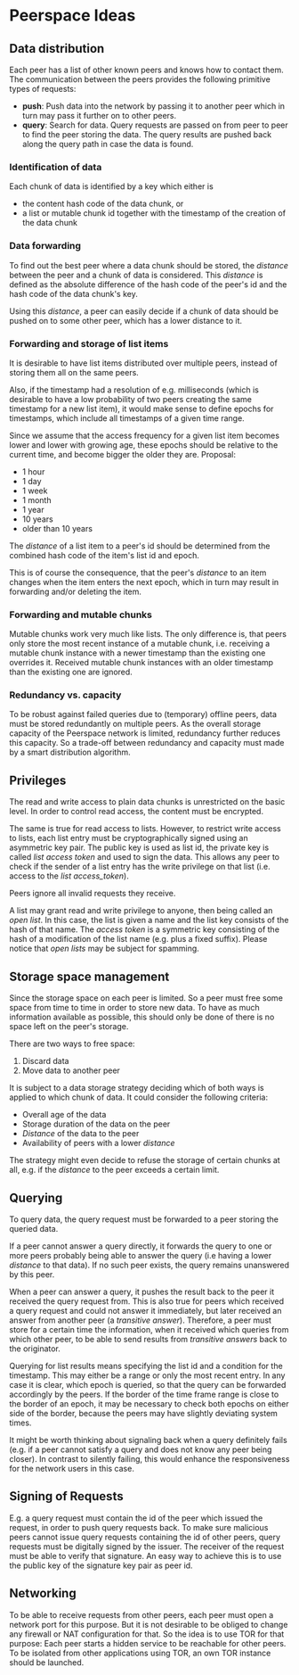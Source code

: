 # Peerspace Ideas
## Data distribution
Each peer has a list of other known peers and knows how to contact them. The communication between
the peers provides the following primitive types of requests:

- **push**: Push data into the network by passing it to another peer which in turn may pass it
  further on to other peers.
- **query**: Search for data. Query requests are passed on from peer to peer to find the peer
  storing the data. The query results are pushed back along the query path in case the data is
  found.

### Identification of data
Each chunk of data is identified by a key which either is

- the content hash code of the data chunk, or
- a list or mutable chunk id together with the timestamp of the creation of the data chunk

### Data forwarding
To find out the best peer where a data chunk should be stored, the _distance_ between the peer and
a chunk of data is considered. This _distance_ is defined as the absolute difference of the hash
code of the peer's id and the hash code of the data chunk's key.

Using this _distance_, a peer can easily decide if a chunk of data should be pushed on to some
other peer, which has a lower distance to it.

### Forwarding and storage of list items
It is desirable to have list items distributed over multiple peers, instead of storing them all on
the same peers.

Also, if the timestamp had a resolution of e.g. milliseconds (which is desirable to have a low
probability of two peers creating the same timestamp for a new list item), it would make sense to
define epochs for timestamps, which include all timestamps of a given time range.

Since we assume that the access frequency for a given list item becomes lower and lower with
growing age, these epochs should be relative to the current time, and become bigger the older they
are. Proposal:

- 1 hour
- 1 day
- 1 week
- 1 month
- 1 year
- 10 years
- older than 10 years

The _distance_ of a list item to a peer's id should be determined from the combined hash code of
the item's list id and epoch.

This is of course the consequence, that the peer's  _distance_ to an item changes when the item
enters the next epoch, which in turn may result in forwarding and/or deleting the item.

### Forwarding and mutable chunks
Mutable chunks work very much like lists. The only difference is, that peers only store the most
recent instance of a mutable chunk, i.e. receiving a mutable chunk instance with a newer timestamp
than the existing one overrides it. Received mutable chunk instances with an older timestamp than
the existing one are ignored.

### Redundancy vs. capacity
To be robust against failed queries due to (temporary) offline peers, data must be stored
redundantly on multiple peers. As the overall storage capacity of the Peerspace network is limited,
redundancy further reduces this capacity. So a trade-off between redundancy and capacity must made
by a smart distribution algorithm.

## Privileges

The read and write access to plain data chunks is unrestricted on the basic level. In order to
control read access, the content must be encrypted.

The same is true for read access to lists. However, to restrict write access to lists, each list
entry must be cryptographically signed using an asymmetric key pair. The public key is used as list
id, the private key is called _list access token_ and used to sign the data. This allows any peer
to check if the sender of a list entry has the write privilege on that list (i.e. access to the
_list access_token_).

Peers ignore all invalid requests they receive.

A list may grant read and write privilege to anyone, then being called an _open list_. In this
case, the list is given a name and the list key consists of the hash of that name. The _access
token_ is a symmetric key consisting of the hash of a modification of the list name (e.g. plus a
fixed suffix). Please notice that _open lists_ may be subject for spamming.  

## Storage space management
Since the storage space on each peer is limited. So a peer must free some space from time to time
in order to store new data. To have as much information available as possible, this should only be
done of there is no space left on the peer's storage.

There are two ways to free space:

1. Discard data
2. Move data to another peer

It is subject to a data storage strategy deciding which of both ways is applied to which chunk of
data. It could consider the following criteria:

- Overall age of the data
- Storage duration of the data on the peer
- _Distance_ of the data to the peer
- Availability of peers with a lower _distance_

The strategy might even decide to refuse the storage of certain chunks at all, e.g. if the
_distance_ to the peer exceeds a certain limit.

## Querying
To query data, the query request must be forwarded to a peer storing the queried data.

If a peer cannot answer a query directly, it forwards the query to one or more peers probably being
able to answer the query (i.e having a lower _distance_ to that data). If no such peer exists, the
query remains unanswered by this peer.

When a peer can answer a query, it pushes the result back to the peer it received the query request
from. This is also true for peers which received a query request and could not answer it
immediately, but later received an answer from another peer (a _transitive answer_). Therefore, a
peer must store for a certain time the information, when it received which queries from which other
peer, to be able to send results from _transitive answers_ back to the originator.

Querying for list results means specifying the list id and a condition for the timestamp. This may
either be a range or only the most recent entry. In any case it is clear, which epoch is queried,
so that the query can be forwarded accordingly by the peers. If the border of the time frame range
is close to the border of an epoch, it may be necessary to check both epochs on either side of the
border, because the peers may have slightly deviating system times.

It might be worth thinking about signaling back when a query definitely fails (e.g. if a peer
cannot satisfy a query and does not know any peer being closer). In contrast to silently failing,
this would enhance the responsiveness for the network users in this case.

## Signing of Requests
E.g. a query request must contain the id of the peer which issued the request, in order to push
query requests back. To make sure malicious peers cannot issue query requests containing the id of
other peers, query requests must be digitally signed by the issuer. The receiver of the request
must be able to verify that signature. An easy way to achieve this is to use the public key of the
signature key pair as peer id.

## Networking
To be able to receive requests from other peers, each peer must open a network port for this
purpose. But it is not desirable to be obliged to change any firewall or NAT configuration for
that. So the idea is to use TOR for that purpose: Each peer starts a hidden service to be reachable
for other peers. To be isolated from other applications using TOR, an own TOR instance should be
launched.